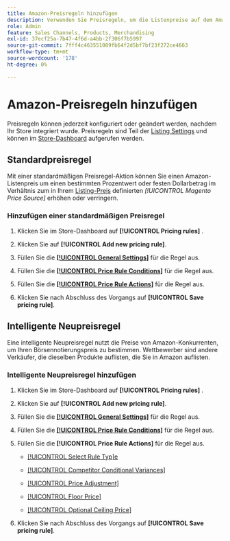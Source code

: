 ```yaml
---
title: Amazon-Preisregeln hinzufügen
description: Verwenden Sie Preisregeln, um die Listenpreise auf dem Amazon Marketplace für Ihren Commerce-Produktkatalog zu verwalten.
role: Admin
feature: Sales Channels, Products, Merchandising
exl-id: 37ecf25a-7b47-4f6d-a4bb-2f306f7b5997
source-git-commit: 7fff4c463551089fb64f2d5bf7bf23f272ce4663
workflow-type: tm+mt
source-wordcount: '178'
ht-degree: 0%

---
```


# Amazon-Preisregeln hinzufügen

Preisregeln können jederzeit konfiguriert oder geändert werden, nachdem Ihr Store integriert wurde. Preisregeln sind Teil der [Listing Settings](./listing-settings.md) und können im [Store-Dashboard](./amazon-store-dashboard.md) aufgerufen werden.

## Standardpreisregel

Mit einer standardmäßigen Preisregel-Aktion können Sie einen Amazon-Listenpreis um einen bestimmten Prozentwert oder festen Dollarbetrag im Verhältnis zum in Ihrem [Listing-Preis](./listing-price.md) definierten **[!UICONTROL Magento Price Source*]* erhöhen oder verringern.

### Hinzufügen einer standardmäßigen Preisregel

1. Klicken Sie im Store-Dashboard auf **[!UICONTROL Pricing rules]** .

1. Klicken Sie auf **[!UICONTROL Add new pricing rule]**.

1. Füllen Sie die **[[!UICONTROL General Settings]](./pricing-rule-general-settings.md)** für die Regel aus.

1. Füllen Sie die **[[!UICONTROL Price Rule Conditions]](./pricing-rule-conditions.md)** für die Regel aus.

1. Füllen Sie die **[[!UICONTROL Price Rule Actions]](./standard-price-rules.md)** für die Regel aus.

1. Klicken Sie nach Abschluss des Vorgangs auf **[!UICONTROL Save pricing rule]**.

## Intelligente Neupreisregel

Eine intelligente Neupreisregel nutzt die Preise von Amazon-Konkurrenten, um Ihren Börsennotierungspreis zu bestimmen. Wettbewerber sind andere Verkäufer, die dieselben Produkte auflisten, die Sie in Amazon auflisten.

### Intelligente Neupreisregel hinzufügen

1. Klicken Sie im Store-Dashboard auf **[!UICONTROL Pricing rules]** .

1. Klicken Sie auf **[!UICONTROL Add new pricing rule]**.

1. Füllen Sie die **[[!UICONTROL General Settings]](./pricing-rule-general-settings.md)** für die Regel aus.

1. Füllen Sie die **[[!UICONTROL Price Rule Conditions]](./pricing-rule-conditions.md)** für die Regel aus.

1. Füllen Sie die **[!UICONTROL Price Rule Actions]** für die Regel aus.

   - [[!UICONTROL Select Rule Typ]e](./intelligent-repricing-rules.md)

   - [[!UICONTROL Competitor Conditional Variances]](./competitor-conditional-variances.md)

   - [[!UICONTROL Price Adjustment]](./price-adjustment.md)

   - [[!UICONTROL Floor Price]](./floor-price.md)

   - [[!UICONTROL Optional Ceiling Price]](./optional-ceiling-price.md)

1. Klicken Sie nach Abschluss des Vorgangs auf **[!UICONTROL Save pricing rule]**.
